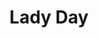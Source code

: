 ---
pid: pt409
title: Lady Day
location_transcription: Academy of Music
coordinates: "[-75.164856511393, 39.947762979367]"
zipcode: '19115'
gen_neighborhood: Northeast Philadelphia
neighborhood: Bustleton,Somerton
outside_phl: 
age: '18'
age_range: 13-19
instagram: 
image_file_name: pt_409.jpg
proposal_transcription: An exhibition on dedicated to the memory and legend of Billie
  Holiday
topic: African Americans,Person,History,Music
topic_summary: 0, 0, 0, 0, 0
type: Museum
keywords_other: Billie Holiday, Music, History, African American
credit: Eliazer Gonzalez
image_labels: 
twitter: 
facebook: 
permalink: "/monuments/pt409/"
layout: item-page
---